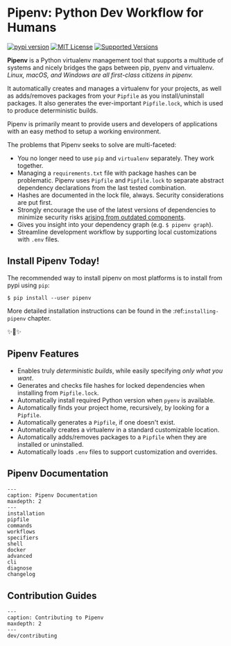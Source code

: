 # Pipenv: Python Dev Workflow for Humans
[![pypi version](https://img.shields.io/pypi/v/pipenv.svg)](https://pypi.python.org/pypi/pipenv) [![MIT License](https://img.shields.io/pypi/l/pipenv.svg)](https://pypi.python.org/pypi/pipenv) [![Supported Versions](https://img.shields.io/pypi/pyversions/pipenv.svg)](https://pypi.python.org/pypi/pipenv)

**Pipenv** is a Python virtualenv management tool that supports a multitude of systems and nicely bridges the gaps between pip, pyenv and virtualenv.
*Linux, macOS, and Windows are all first-class citizens in pipenv.*

It automatically creates and manages a virtualenv for your projects, as well as adds/removes packages from your ``Pipfile`` as you install/uninstall packages. It also generates the ever-important ``Pipfile.lock``, which is used to produce deterministic builds.

Pipenv is primarily meant to provide users and developers of applications with an easy method to setup a working environment.

The problems that Pipenv seeks to solve are multi-faceted:

- You no longer need to use ``pip`` and ``virtualenv`` separately. They work together.
- Managing a ``requirements.txt`` file with package hashes can be problematic.  Pipenv uses ``Pipfile`` and ``Pipfile.lock`` to separate abstract dependency declarations from the last tested combination.
- Hashes are documented in the lock file, always. Security considerations are put first.
- Strongly encourage the use of the latest versions of dependencies to minimize security risks [arising from outdated components](https://www.owasp.org/index.php/Top_10-2017_A9-Using_Components_with_Known_Vulnerabilities).
- Gives you insight into your dependency graph (e.g. ``$ pipenv graph``).
- Streamline development workflow by supporting local customizations with ``.env`` files.


## Install Pipenv Today!

The recommended way to install pipenv on most platforms is to install from pypi using ``pip``:

    $ pip install --user pipenv

More detailed installation instructions can be found in the :ref:`installing-pipenv` chapter.

✨🍰✨

## Pipenv Features

- Enables truly *deterministic builds*, while easily specifying *only what you want*.
- Generates and checks file hashes for locked dependencies when installing from ``Pipfile.lock``.
- Automatically install required Python version when ``pyenv`` is available.
- Automatically finds your project home, recursively, by looking for a ``Pipfile``.
- Automatically generates a ``Pipfile``, if one doesn't exist.
- Automatically creates a virtualenv in a standard customizable location.
- Automatically adds/removes packages to a ``Pipfile`` when they are installed or uninstalled.
- Automatically loads ``.env`` files to support customization and overrides.



## Pipenv Documentation

```{toctree}
---
caption: Pipenv Documentation
maxdepth: 2
---
installation
pipfile
commands
workflows
specifiers
shell
docker
advanced
cli
diagnose
changelog
```

## Contribution Guides

```{toctree}
---
caption: Contributing to Pipenv
maxdepth: 2
---
dev/contributing
```
